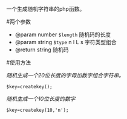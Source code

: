 一个生成随机字符串的php函数。

#两个参数

 * @param  number `$length` 随机码的长度
 * @param  string `$type`   n l L s 字符类型组合 
 * @return string 随机码 
 
#使用方法

*随机生成一个20位长度的字母加数字组合字符串。*
```
$key=createkey();
```

*随机生成一个10位长度的数字*
```
$key=createkey(10,'n');
```
